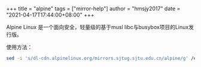 +++
title = "alpine"
tags = ["mirror-help"]
author = "hmsjy2017"
date = "2021-04-17T17:44:00+08:00"
+++

Alpine Linux 是一个面向安全，轻量级的基于musl libc与busybox项目的Linux发行版。

使用方法：
```bash
sed -i 's/dl-cdn.alpinelinux.org/mirrors.sjtug.sjtu.edu.cn/alpine/g' /etc/apk/repositories
```
